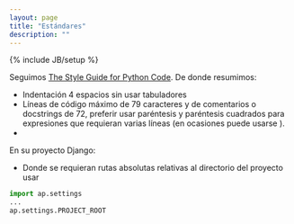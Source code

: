 ```yaml
---
layout: page
title: "Estándares"
description: ""
---
```

{% include JB/setup %}


Seguimos 
[The Style Guide for Python Code](http://www.python.org/dev/peps/pep-0008/).
De donde resumimos:

* Indentación 4 espacios sin usar tabuladores
* Líneas de código máximo de 79 caracteres y de comentarios o docstrings de 72,
  preferir usar paréntesis y paréntesis cuadrados para expresiones que 
  requieran varias líneas (en ocasiones puede usarse \).
* 


En su proyecto Django:

* Donde se requieran rutas absolutas relativas al directorio del proyecto
  usar

```python
import ap.settings 
...
ap.settings.PROJECT_ROOT
```
